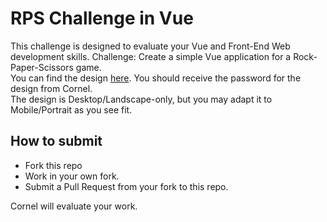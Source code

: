 # RPS Challenge in Vue

This challenge is designed to evaluate your Vue and Front-End Web development skills.
Challenge: Create a simple Vue application for a Rock-Paper-Scissors game.  
You can find the design [here](https://www.figma.com/design/wmyaVujwkYJOhtWq3mcCub/UI's?node-id=222-26). You should receive the password for the design from Cornel.  
The design is Desktop/Landscape-only, but you may adapt it to Mobile/Portrait as you see fit.

How to submit
-------------

- Fork this repo
- Work in your own fork.
- Submit a Pull Request from your fork to this repo.

Cornel will evaluate your work.
